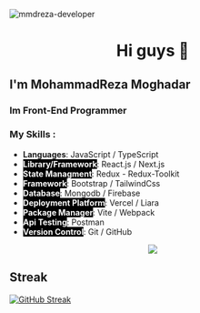 <p align="left"> <img src="https://komarev.com/ghpvc/?username=mmdreza-developer&label=Profile%20views&color=0e75b6&style=flat" alt="mmdreza-developer" /></p>
<h1 style="text-align:center;">Hi guys 👋</h1>
  <h2>I'm MohammadReza Moghadar</h2>
  <h3>Im Front-End Programmer</h3>
</h1>
<h3>My Skills : </h3>
<div>
  <ul>
  <li><span style="font-weight:bold; background:'#000'; color:'#fff';">Languages</span>:
  <span>JavaScript</span> / <span>TypeScript</span>
  </li>
  <li><span style="font-weight:bold; background:#000; color:#fff;">Library/Framework</span>:
  <span>React.js</span> / <span>Next.js</span>
  </li>
  <li><span style="font-weight:bold; background:#000; color:#fff;">State Managment</span>:
  <span>Redux</span> - <span>Redux-Toolkit</span>
  </li>
  <li><span style="font-weight:bold; background:#000; color:#fff;">Framework</span>:
  <span>Bootstrap</span> / <span>TailwindCss</span>
  </li>
  <li><span style="font-weight:bold; background:#000; color:#fff;">Database</span>:
  <span>Mongodb</span> / <span>Firebase</span>
  </li>
  <li><span style="font-weight:bold; background:#000; color:#fff;">Deployment Platform</span>:
  <span>Vercel</span> / <span>Liara</span>
  </li>
  <li><span style="font-weight:bold; background:#000; color:#fff;">Package Manager</span>:
  <span>Vite</span> / <span>Webpack</span>
  </li>
  <li><span style="font-weight:bold; background:#000; color:#fff;">Api Testing</span>:
  <span>Postman</span>
  </li>
  <li><span style="font-weight:bold; background:#000; color:#fff;">Version Control</span>:
  <span>Git</span> / <span>GitHub</span>
  </li>
  </ul>
</div>
<p align="center">
  <a href="https://skillicons.dev">
    <img src="https://skillicons.dev/icons?i=html,css,js,ts,bootstrap,tailwind,git,github,sass,react,redux,nextjs,nodejs,express,firebase,mongodb,vscode" />
  </a>
</p>

<h2>Streak</h2>


[![GitHub Streak](https://streak-stats.demolab.com?user=Mmdreza-developer&theme=dark&hide_border=true)](https://git.io/streak-stats)
